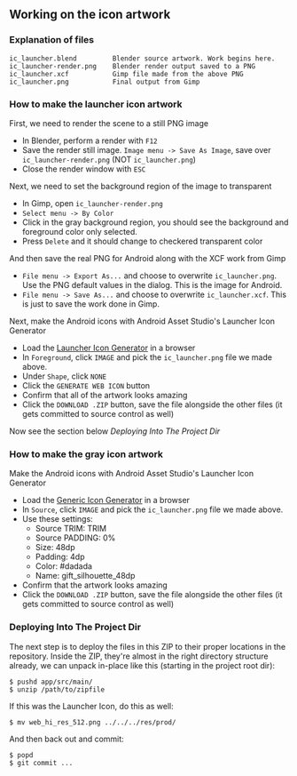 ## Working on the icon artwork


### Explanation of files

    ic_launcher.blend         Blender source artwork. Work begins here.
    ic_launcher-render.png    Blender render output saved to a PNG
    ic_launcher.xcf           Gimp file made from the above PNG
    ic_launcher.png           Final output from Gimp


### How to make the launcher icon artwork

First, we need to render the scene to a still PNG image

   * In Blender, perform a render with `F12`
   * Save the render still image. `Image menu -> Save As Image`,
     save over `ic_launcher-render.png` (NOT `ic_launcher.png`)
   * Close the render window with `ESC`


Next, we need to set the background region of the image to transparent

   * In Gimp, open `ic_launcher-render.png`
   * `Select menu -> By Color`
   * Click in the gray background region, you should see the
     background and foreground color only selected.
   * Press `Delete` and it should change to checkered transparent color


And then save the real PNG for Android along with the XCF work from Gimp

   * `File menu -> Export As...` and choose to overwrite
     `ic_launcher.png`. Use the PNG default values in the dialog. This
     is the image for Android.
   * `File menu -> Save As...` and choose to overwrite
     `ic_launcher.xcf`. This is just to save the work done in Gimp.


Next, make the Android icons with Android Asset Studio's Launcher
Icon Generator

   * Load the [Launcher Icon Generator](https://romannurik.github.io/AndroidAssetStudio/icons-launcher.html) in a browser
   * In `Foreground`, click `IMAGE` and pick the `ic_launcher.png`
     file we made above.
   * Under `Shape`, click `NONE`
   * Click the `GENERATE WEB ICON` button
   * Confirm that all of the artwork looks amazing
   * Click the `DOWNLOAD .ZIP` button, save the file alongside the
     other files (it gets committed to source control as well)


Now see the section below _Deploying Into The Project Dir_


### How to make the gray icon artwork

Make the Android icons with Android Asset Studio's Launcher Icon
Generator

   * Load the [Generic Icon Generator](https://romannurik.github.io/AndroidAssetStudio/icons-generic.html) in a browser
   * In `Source`, click `IMAGE` and pick the `ic_launcher.png`
     file we made above.
   * Use these settings:
      * Source TRIM: TRIM
      * Source PADDING: 0%
      * Size: 48dp
      * Padding: 4dp
      * Color: #dadada
      * Name: gift_silhouette_48dp
   * Confirm that the artwork looks amazing
   * Click the `DOWNLOAD .ZIP` button, save the file alongside the
     other files (it gets committed to source control as well)


### Deploying Into The Project Dir

The next step is to deploy the files in this ZIP to their proper
locations in the repository. Inside the ZIP, they're almost in the
right directory structure already, we can unpack in-place like this
(starting in the project root dir):

    $ pushd app/src/main/
    $ unzip /path/to/zipfile

If this was the Launcher Icon, do this as well:

    $ mv web_hi_res_512.png ../../../res/prod/

And then back out and commit:

    $ popd
    $ git commit ...
